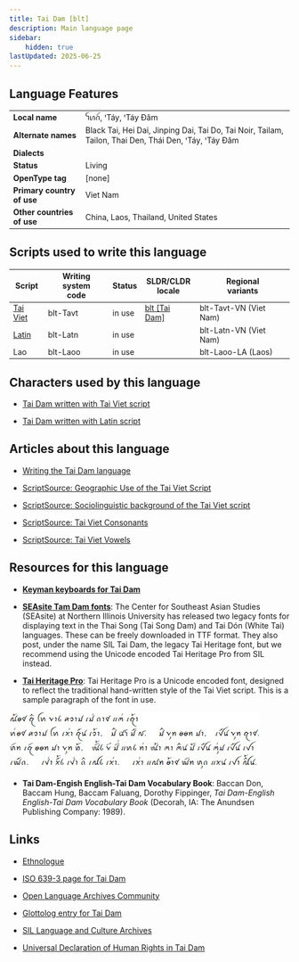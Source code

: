 ```yaml
---
title: Tai Dam [blt]
description: Main language page
sidebar:
    hidden: true
lastUpdated: 2025-06-25
---
```


## Language Features
| | |
------------------- | -- |
**Local name** | ꪼꪕꪒꪾ, ꞌTáy, ꞌTáy Ðăm    
**Alternate names** | Black Tai, Hei Dai, Jinping Dai, Tai Do, Tai Noir, Tailam, Tailon, Thai Den, Thái Den, ꞌTáy, ꞌTáy Ðăm |
**Dialects** | |
**Status** | Living |
**OpenType tag** | [none] |
**Primary country of use** | Viet Nam |
**Other countries of use** | China, Laos, Thailand, United States |

## Scripts used to write this language

Script | Writing system<br>code | Status | SLDR/CLDR<br>locale | Regional<br>variants |
-------- | ---------------------- | ------ | ------------------- | -------------------- |
[Tai Viet](/scrlang/script-tavt) | blt-Tavt | in use | [blt \[Tai Dam\]](https://unicode.org/cldr/charts/47/summary/blt.html) | blt-Tavt-VN (Viet Nam) |
[Latin](/scrlang/script-latn) | blt-Latn | in use | | blt-Latn-VN (Viet Nam) |
Lao | blt-Laoo | in use | | blt-Laoo-LA (Laos) |

## Characters used by this language

* [Tai Dam written with Tai Viet script](/scrlang/lang-blt-chars#blt-Tavt)

* [Tai Dam written with Latin script](/scrlang/lang-blt-chars#blt-Latn)

## Articles about this language

* [Writing the Tai Dam language](/scrlang/articles/writing-tai-dam-language)

* [ScriptSource: Geographic Use of the Tai Viet Script](https://scriptsource.org/entry/hg7bh64873)

* [ScriptSource: Sociolinguistic background of the Tai Viet script](https://scriptsource.org/entry/67379a5c7f)

* [ScriptSource: Tai Viet Consonants](https://scriptsource.org/entry/lbwpkrqk7b)

* [ScriptSource: Tai Viet Vowels](https://scriptsource.org/entry/lbwpkrqk7b)

## Resources for this language

* [**Keyman keyboards for Tai Dam**](https://keyman.com/keyboards?q=Tai%20Dam)

* [**SEAsite Tam Dam fonts**](http://seasite.niu.edu/tai/TaiDam/): The Center for Southeast Asian Studies (SEAsite) at Northern Illinois University has released two legacy fonts for displaying text in the Thai Song (Tai Song Dam) and Tai Dón (White Tai) languages. These can be freely downloaded in TTF format. They also post, under the name SIL Tai Dam, the legacy Tai Heritage font, but we recommend using the Unicode encoded Tai Heritage Pro from SIL instead.

* [**Tai Heritage Pro**](http://software.sil.org/taiheritage/): Tai Heritage Pro is a Unicode encoded font, designed to reflect the traditional hand-written style of the Tai Viet script. This is a sample paragraph of the font in use.

![](images/tavt-THPSample.png)

* **Tai Dam-Engish English-Tai Dam Vocabulary Book**: Baccan Don, Baccam Hung, Baccam Faluang, Dorothy Fippinger, _Tai Dam-English English-Tai Dam Vocabulary Book_ (Decorah, IA: The Anundsen Publishing Company: 1989).

## Links

* [Ethnologue](http://www.ethnologue.com/language/blt)

* [ISO 639-3 page for Tai Dam](http://iso639-3.sil.org/code/blt)

* [Open Language Archives Community](http://www.language-archives.org/language/blt)

* [Glottolog entry for Tai Dam](http://www.glottolog.org/glottolog?iso=blt)

* [SIL Language and Culture Archives](http://www.sil.org/resources/search/language/blt)

* [Universal Declaration of Human Rights in Tai Dam](http://efele.net/udhr/d/udhr_blt.txt)
